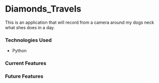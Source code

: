 # Diamonds_Travels

This is an application that will record from a camera around my dogs neck what shes does in a day.

### Technologies Used

- Python

### Current Features

### Future Features
